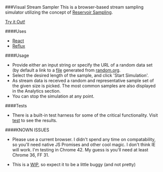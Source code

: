 ###Visual Stream Sampler
This is a browser-based stream sampling simulator utilizing the concept of [Reservoir Sampling](http://en.wikipedia.org/wiki/Reservoir_sampling).

[Try it Out!](http://dotmr.github.io/stream-sampler/)

####Uses
- [React](https://github.com/facebook/react)
- [Reflux](https://github.com/spoike/refluxjs)

####Usage
- Provide either an input string or specify the URL of a random data set (by default a link to a [file](http://dotMR.github.io/stream-sampler/data/random) generated from [random.org](https://www.random.org/strings/?num=100&len=20&digits=on&upperalpha=on&loweralpha=on&unique=on&format=plain&rnd=new).
- Select the desired length of the sample, and click 'Start Simulation'.
- As stream data is received a random and representative sample set of the given size is picked. The most common samples are also displayed in the Analytics section.
- You can stop the simulation at any point.

####Tests
- There is a built-in test harness for some of the critical functionality. Visit [test](http://dotmr.github.io/stream-sampler/test.html) to see the results.

####KNOWN ISSUES
- Please use a current browser. I didn't spend any time on compatability, so you'll need native JS Promises and other cool magic. I don't think IE will work. I'm testing in Chrome 42. My guess is you'll need at least Chrome 36, FF 31.

- This is a [WIP](https://github.com/dotMR/stream-sampler/blob/master/TODO.md), so expect it to be a little buggy (and not pretty)
